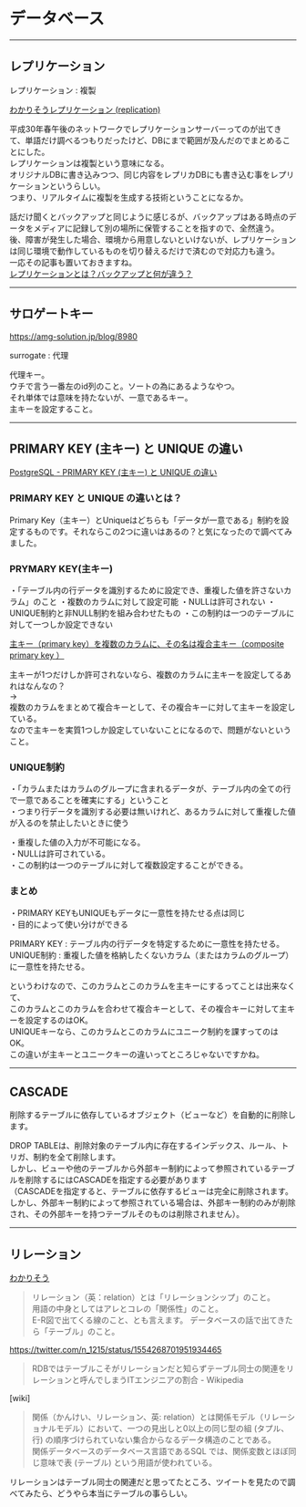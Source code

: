 # データベース

---

## レプリケーション

レプリケーション : 複製

[わかりそうレプリケーション (replication)](https://wa3.i-3-i.info/word12869.html)  

平成30年春午後のネットワークでレプリケーションサーバーってのが出てきて、単語だけ調べるつもりだったけど、DBにまで範囲が及んだのでまとめることにした。  
レプリケーションは複製という意味になる。  
オリジナルDBに書き込みつつ、同じ内容をレプリカDBにも書き込む事をレプリケーションというらしい。  
つまり、リアルタイムに複製を生成する技術ということになるか。  

話だけ聞くとバックアップと同じように感じるが、バックアップはある時点のデータをメディアに記録して別の場所に保管することを指すので、全然違う。  
後、障害が発生した場合、環境から用意しないといけないが、レプリケーションは同じ環境で動作しているものを切り替えるだけで済むので対応力も違う。  
一応その記事も置いておきますね。  
[レプリケーションとは？バックアップと何が違う？](https://bcblog.sios.jp/what-is-replication/)  

---

## サロゲートキー

<https://amg-solution.jp/blog/8980>  

surrogate : 代理  

代理キー。  
ウチで言う一番左のid列のこと。ソートの為にあるようなやつ。  
それ単体では意味を持たないが、一意であるキー。  
主キーを設定すること。  

---

## PRIMARY KEY (主キー) と UNIQUE の違い

[PostgreSQL - PRIMARY KEY (主キー) と UNIQUE の違い](https://esthersoftware.hatenablog.com/entry/deference-between-primarykey-and-unique-postgresql)  

### PRIMARY KEY と UNIQUE の違いとは？

Primary Key（主キー）とUniqueはどちらも「データが一意である」制約を設定するものです。それならこの2つに違いはあるの？と気になったので調べてみました。

### PRYMARY KEY(主キー)

・「テーブル内の行データを識別するために設定でき、重複した値を許さないカラム」のこと
・複数のカラムに対して設定可能
・NULLは許可されない
・UNIQUE制約と非NULL制約を組み合わせたもの
・この制約は一つのテーブルに対して一つしか設定できない

[主キー（primary key）を複数のカラムに、その名は複合主キー（composite primary key ）](https://ts0818.hatenablog.com/entry/2017/02/04/162513)  

主キーが1つだけしか許可されないなら、複数のカラムに主キーを設定してるあれはなんなの？  
→  
複数のカラムをまとめて複合キーとして、その複合キーに対して主キーを設定している。  
なので主キーを実質1つしか設定していないことになるので、問題がないということ。  

### UNIQUE制約

・「カラムまたはカラムのグループに含まれるデータが、テーブル内の全ての行で一意であることを確実にする」ということ  
・つまり行データを識別する必要は無いけれど、あるカラムに対して重複した値が入るのを禁止したいときに使う  

・重複した値の入力が不可能になる。  
・NULLは許可されている。  
・この制約は一つのテーブルに対して複数設定することができる。  

### まとめ

・PRIMARY KEYもUNIQUEもデータに一意性を持たせる点は同じ  
・目的によって使い分けができる  

PRIMARY KEY : テーブル内の行データを特定するために一意性を持たせる。  
UNIQUE制約 :  重複した値を格納したくないカラム（またはカラムのグループ）に一意性を持たせる。  

というわけなので、このカラムとこのカラムを主キーにするってことは出来なくて、  
このカラムとこのカラムを合わせて複合キーとして、その複合キーに対して主キーを設定するのはOK。  
UNIQUEキーなら、このカラムとこのカラムにユニーク制約を課すってのはOK。  
この違いが主キーとユニークキーの違いってところじゃないですかね。  

---

## CASCADE

削除するテーブルに依存しているオブジェクト（ビューなど）を自動的に削除します。  

DROP TABLEは、削除対象のテーブル内に存在するインデックス、ルール、トリガ、制約を全て削除します。  
しかし、ビューや他のテーブルから外部キー制約によって参照されているテーブルを削除するにはCASCADEを指定する必要があります  
（CASCADEを指定すると、テーブルに依存するビューは完全に削除されます。  
しかし、外部キー制約によって参照されている場合は、外部キー制約のみが削除され、その外部キーを持つテーブルそのものは削除されません）。  

---

## リレーション

[わかりそう](https://wa3.i-3-i.info/word11596.html)  
>リレーション（英：relation）とは「リレーションシップ」のこと。  
用語の中身としてはアレとコレの「関係性」のこと。  
E-R図で出てくる線のこと、とも言えます。
データベースの話で出てきたら「テーブル」のこと。  

<https://twitter.com/n_1215/status/1554268701951934465>  
>RDBではテーブルこそがリレーションだと知らずテーブル同士の関連をリレーションと呼んでしまうITエンジニアの割合 - Wikipedia  

[wiki]  
>関係（かんけい、リレーション、英: relation）とは関係モデル（リレーショナルモデル）において、一つの見出しと0以上の同じ型の組 (タプル、行) の順序づけられていない集合からなるデータ構造のことである。  
>関係データベースのデータベース言語であるSQL では、関係変数とほぼ同じ意味で表 (テーブル) という用語が使われている。  

リレーションはテーブル同士の関連だと思ってたところ、ツイートを見たので調べてみたら、どうやら本当にテーブルの事らしい。  
